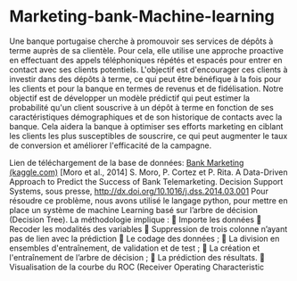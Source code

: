 # Marketing-bank-Machine-learning
Une banque portugaise cherche à promouvoir ses services de dépôts à terme auprès 
de sa clientèle. Pour cela, elle utilise une approche proactive en effectuant des appels 
téléphoniques répétés et espacés pour entrer en contact avec ses clients potentiels. 
L'objectif est d'encourager ces clients à investir dans des dépôts à terme, ce qui peut 
être bénéfique à la fois pour les clients et pour la banque en termes de revenus et de 
fidélisation.
Notre objectif est de développer un modèle prédictif qui peut estimer la probabilité 
qu'un client souscrive à un dépôt à terme en fonction de ses caractéristiques 
démographiques et de son historique de contacts avec la banque. Cela aidera la 
banque à optimiser ses efforts marketing en ciblant les clients les plus susceptibles de 
souscrire, ce qui peut augmenter le taux de conversion et améliorer l'efficacité de la 
campagne.

Lien de téléchargement de la base de données: [Bank Marketing (kaggle.com)](https://www.kaggle.com/datasets/henriqueyamahata/bank-marketing/data)
[Moro et al., 2014] S. Moro, P. Cortez et P. Rita. A Data-Driven Approach to Predict the 
Success of Bank Telemarketing. Decision Support Systems, sous presse, 
http://dx.doi.org/10.1016/j.dss.2014.03.001
Pour résoudre ce problème, nous avons utilisé le langage python, pour mettre en place 
un système de machine Learning basé sur l’arbre de décision (Decision Tree). 
La méthodologie implique : 
 Importe les données
 Recoder les modalités des variables
 Suppression de trois colonne n’ayant pas de lien avec la prédiction
 Le codage des données ;
 La division en ensembles d'entraînement, de validation et de test ;
 La création et l'entraînement de l’arbre de décision ;
 La prédiction des résultats.
 Visualisation de la courbe du ROC (Receiver Operating Characteristic
